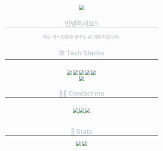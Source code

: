 
<div align= "center">
    <img src="https://capsule-render.vercel.app/api?type=rounded&color=gradient&height=120&text=Hi%20guys%20I'm%20Taehyeon!&animation=scaleIn&fontColor=000000&fontSize=70" />
    </div>
    <div align= "center"> 
    <h2 style="border-bottom: 1px solid #21262d; color: #c9d1d9;"> 안녕하세요!! </h2>  
    <div style="font-weight: 700; font-size: 15px; text-align: center; color: #c9d1d9;"> 저는 아이언맨을 꿈꾸는 AI 개발자입니다. </div> 
    </div>
    <div align= "center">
    <h2 style="border-bottom: 1px solid #21262d; color: #c9d1d9;"> 🛠️ Tech Stacks </h2> <br> 
    <div style="margin: 0 auto; text-align: center;" align= "center"> <img src="https://img.shields.io/badge/Github-181717?style=flat&logo=Github&logoColor=white">
          <img src="https://img.shields.io/badge/Keras-D00000?style=flat&logo=Keras&logoColor=white">
          <img src="https://img.shields.io/badge/Notion-000000?style=flat&logo=Notion&logoColor=white">
          <img src="https://img.shields.io/badge/Python-3776AB?style=flat&logo=Python&logoColor=white">
          <img src="https://img.shields.io/badge/PyTorch-EE4C2C?style=flat&logo=PyTorch&logoColor=white">
          <br/><img src="https://img.shields.io/badge/Tensorflow-FF6F00?style=flat&logo=Tensorflow&logoColor=white">
          </div>
    </div>
    <div align= "center">
    <h2 style="border-bottom: 1px solid #21262d; color: #c9d1d9;"> 🧑‍💻 Contact me </h2> <br> 
    <div align= "center"> <a href=https://www.instagram.com/hantae_0?igsh=NjByeG4zeG8xbnRo&utm_source=qr> <img src="https://img.shields.io/badge/Instagram-E4405F?style=flat&logo=Instagram&logoColor=white&link=https://www.instagram.com/hantae_0?igsh=NjByeG4zeG8xbnRo&utm_source=qr"> </a>
         <a href=https://www.notion.so/1ed0e2c0ed4980f29b3fc077a47c5fd0> <img src="https://img.shields.io/badge/Notion-000000?style=flat&logo=Notion&logoColor=white&link=https://www.notion.so/1ed0e2c0ed4980f29b3fc077a47c5fd0"> </a>
         <a href=mailto:gksxogus2313@gmail.com> <img src="https://img.shields.io/badge/Gmail-EA4335?style=flat&logo=Gmail&logoColor=white&link=mailto:gksxogus2313@gmail.com"> </a>
          </div>  <br> 
    <div align= "center">  </div> 
    </div>
    <div align= "center"> 
    <h2 style="border-bottom: 1px solid #21262d; color: #c9d1d9;"> 🏅 Stats </h2> <div align= "center"> <img src="https://github-readme-stats.vercel.app/api?username=taehyeonhan-hantae&bg_color=60,000000,f00000&title_color=000000&text_color=000000"
         /> <img src="https://github-readme-stats.vercel.app/api/top-langs/?username=taehyeonhan-hantae&layout=compact&bg_color=60,000000,f00000&title_color=000000&text_color=000000"
           /> </div> 
    </div>
    


###

